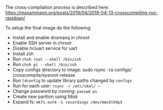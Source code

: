 The cross-compilation process is described here: https://maxammann.org/posts/2019/04/2019-04-13-crosscompiling-ros-raspbian/

To setup the final image do the following:

* Install and enable dnsmasq in chroot
* Enable SSH server in chroot 
* Disable hciuart service for uart
* Install zsh
* Run `chsh root --shell /bin/zsh`
* Run `chsh pi --shell /bin/zsh`
* Copy configs directory to image: sudo rsync -ra configs/ crosscompile/sysroot-release
* Run `ldconfig` to update library paths changed by `configs`
* Run for each user: `rsync -r /etc/skel/ ~`
* Change password by running: `passwd pi`
* Create new parition using fdisk
* Expand fs: `mkfs.ext4 -L recordings /dev/mmcblk0p3`


